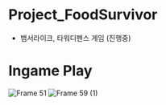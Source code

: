 # Project_FoodSurvivor
- 뱀서라이크, 타워디펜스 게임 (진행중)
#  Ingame Play
![Frame 51](https://github.com/user-attachments/assets/5f9d18dd-ede4-47a3-8d40-80c6513c5110)
![Frame 59 (1)](https://github.com/user-attachments/assets/b38f29db-b67c-4772-bd6a-6cd762873064)
